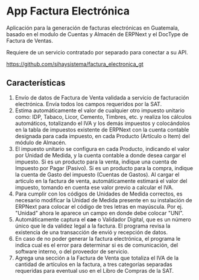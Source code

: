 # App Factura Electrónica

Aplicación para la generación de facturas electrónicas en Guatemala, basado en el modulo de Cuentas y Almacén de ERPNext y el DocType de Factura de Ventas.

Requiere de un servicio contratado por separado para conectar a su API.

https://github.com/sihaysistema/factura_electronica_gt

## Características

1. Envío de datos de Factura de Venta validada a servicio de facturación electrónica. Envía todos los campos requeridos por la SAT.
2. Estima automáticamente el valor de cualquier otro impuesto unitario como: IDP, Tabaco, Licor, Cemento, Timbres, etc. y realiza los cálculos automáticos, totalizando el IVA y los demás impuestos y colocándolos en la tabla de impuestos existente de ERPNext con la cuenta contable designada para cada impuesto, en cada Producto (Artículo o Item) del módulo de Almacén.
3. El impuesto unitario se configura en cada Producto, indicando el valor por Unidad de Medida, y la cuenta contable a donde desea cargar el impuesto. Si es un producto para la venta, indique una cuenta de Impuesto por Pagar (Pasivo). Si es un producto para la compra, indique la cuenta de Gasto del impuesto (Cuentas de Gastos). Al cargar el articulo en la factura de venta, automáticamente estimará el valor del impuesto, tomando en cuenta ese valor previo a calcular el IVA.
4. Para cumplir con los códigos de Unidades de Medida correctos, es necesario modificar la Unidad de Medida presente en su instalación de ERPNext para colocar el código de tres letras en mayúscula. Por ej. "Unidad" ahora le aparece un campo en donde debe colocar "UNI".
5. Automáticamente captura el **cae** o Validador Digital, que es un número único que le da validez legal a la factura. El programa revisa la existencia de una transacción de envió y recepción de datos.
6. En caso de no poder generar la factura electrónica, el programa le indica cual es el error para determinar si es de comunicación, del software interno, o del proveedor de servicio.
7. Agrega una sección a la Factura de Venta que totaliza el IVA de la cantidad de artículos en la factura, a tres categorías separadas requeridas para eventual uso en el Libro de Compras de la SAT.

